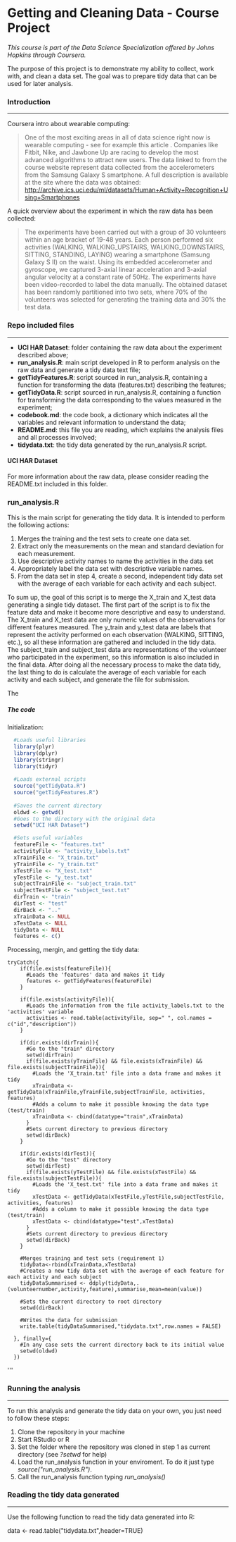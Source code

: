 # Getting and Cleaning Data - Course Project
*This course is part of the Data Science Specialization offered by Johns Hopkins through Coursera.*

The purpose of this project is to demonstrate my ability to collect, work with, and clean a data set.  The goal was to prepare tidy data that can be used for later analysis. 
### Introduction
---

Coursera intro about wearable computing:
> One of the most exciting areas in all of data science right now is wearable computing - see for example this article . Companies like Fitbit, Nike, and Jawbone Up are racing to develop the most advanced algorithms to attract new users. The data linked to from the course website represent data collected from the accelerometers from the Samsung Galaxy S smartphone. A full description is available at the site where the data was obtained:
http://archive.ics.uci.edu/ml/datasets/Human+Activity+Recognition+Using+Smartphones

A quick overview about the experiment in which the raw data has been collected:

>The experiments have been carried out with a group of 30 volunteers within an age bracket of 19-48 years. Each person performed six activities (WALKING, WALKING_UPSTAIRS, WALKING_DOWNSTAIRS, SITTING, STANDING, LAYING) wearing a smartphone (Samsung Galaxy S II) on the waist. Using its embedded accelerometer and gyroscope, we captured 3-axial linear acceleration and 3-axial angular velocity at a constant rate of 50Hz. The experiments have been video-recorded to label the data manually. The obtained dataset has been randomly partitioned into two sets, where 70% of the volunteers was selected for generating the training data and 30% the test data. 

### Repo included files
---
- **UCI HAR Dataset**: folder containing the raw data about the experiment described above;
- **run_analysis.R**: main script developed in R to perform analysis on the raw data and generate a tidy data text file;
- **getTidyFeatures.R**: script sourced in run_analysis.R, containing a function for transforming the data (features.txt) describing the features;
- **getTidyData.R**: script sourced in run_analysis.R, containing a function for transforming the data corresponding to the values measured in the experiment;
- **codebook.md**: the code book, a dictionary which indicates all the variables and relevant information to understand the data;
- **README.md**: this file you are reading, which explains the analysis files and all processes involved;
- **tidydata.txt**: the tidy data generated by the run_analysis.R script.

#### UCI HAR Dataset
For more information about the raw data, please consider reading the README.txt included in this folder.

### run_analysis.R 

This is the main script for generating the tidy data. 
It is intended to perform the following actions:
1. Merges the training and the test sets to create one data set.
2. Extract only the measurements on the mean and standard deviation for each measurement.
3. Use descriptive activity names to name the activities in the data set
4. Appropriately label the data set with descriptive variable names.
5. From the data set in step 4, create a second, independent tidy data set with the average of each variable for each activity and each subject.

To sum up, the goal of this script is to merge the X_train and X_test data generating a single tidy dataset. 
The first part of the script is to fix the feature data and make it become more descriptive and easy to understand.
The X_train and X_test data are only numeric values of the observations for different features measured. The y_train and y_test data are labels that represent the activity performed on each observation (WALKING, SITTING, etc.), so all these information are gathered and included in the tidy data.
The subject_train and subject_test data are representations of the volunteer who participated in the experiment, so this information is also included in the final data. After doing all the necessary process to make the data tidy, the last thing to do is calculate the average of each variable for each activity and each subject, and generate the file for submission.

The 

##### The code
Initialization:
```R
  #Loads useful libraries 
  library(plyr)
  library(dplyr)  
  library(stringr)
  library(tidyr)
  
  #Loads external scripts
  source("getTidyData.R")
  source("getTidyFeatures.R")
  
  #Saves the current directory
  oldwd <- getwd()
  #Goes to the directory with the original data
  setwd("UCI HAR Dataset")

  #Sets useful variables 
  featureFile <- "features.txt"
  activityFile <- "activity_labels.txt"
  xTrainFile <- "X_train.txt"
  yTrainFile <- "y_train.txt" 
  xTestFile <- "X_test.txt"
  yTestFile <- "y_test.txt"
  subjectTrainFile <- "subject_train.txt"
  subjectTestFile <- "subject_test.txt"
  dirTrain <- "train"
  dirTest <- "test"
  dirBack <- ".."
  xTrainData <- NULL
  xTestData <- NULL
  tidyData <- NULL  
  features <- c()
``` 
Processing, mergin, and getting the tidy data:

    tryCatch({
        if(file.exists(featureFile)){
          #Loads the 'features' data and makes it tidy 
          features <- getTidyFeatures(featureFile)
        }
        
        if(file.exists(activityFile)){
          #Loads the information from the file activity_labels.txt to the 'activities' variable
          activities <- read.table(activityFile, sep=" ", col.names = c("id","description"))
        }
        
        if(dir.exists(dirTrain)){
          #Go to the "train" directory
          setwd(dirTrain)
          if(file.exists(yTrainFile) && file.exists(xTrainFile) && file.exists(subjectTrainFile)){
            #Loads the 'X_train.txt' file into a data frame and makes it tidy 
            xTrainData <- getTidyData(xTrainFile,yTrainFile,subjectTrainFile, activities, features)
            #Adds a column to make it possible knowing the data type (test/train)
            xTrainData <- cbind(datatype="train",xTrainData)
          }
          #Sets current directory to previous directory
          setwd(dirBack)
        }
        
        if(dir.exists(dirTest)){
          #Go to the "test" directory
          setwd(dirTest)
          if(file.exists(yTestFile) && file.exists(xTestFile) && file.exists(subjectTestFile)){
            #Loads the 'X_test.txt' file into a data frame and makes it tidy 
            xTestData <- getTidyData(xTestFile,yTestFile,subjectTestFile, activities, features)
            #Adds a column to make it possible knowing the data type (test/train)
            xTestData <- cbind(datatype="test",xTestData)
          }
          #Sets current directory to previous directory
          setwd(dirBack)
        }
        
        #Merges training and test sets (requirement 1)
        tidyData<-rbind(xTrainData,xTestData)
        #Creates a new tidy data set with the average of each feature for each activity and each subject
        tidyDataSummarised <- ddply(tidyData,.(volunteernumber,activity,feature),summarise,mean=mean(value))
        
        #Sets the current directory to root directory
        setwd(dirBack)
        
        #Writes the data for submission
        write.table(tidyDataSummarised,"tidydata.txt",row.names = FALSE)
        
      }, finally={
        #In any case sets the current directory back to its initial value
        setwd(oldwd)
      })
'''

### Running the analysis
---
To run this analysis and generate the tidy data on your own, you just need to follow these steps:
1. Clone the repository in your machine
2. Start RStudio or R
3. Set the folder where the repository was cloned in step 1 as current directory (see *?setwd* for help)
4. Load the run_analysis function in your enviroment. To do it just type *source("run_analysis.R")*.
5. Call the run_analysis function typing *run_analysis()*

### Reading the tidy data generated
---

Use the following function to read the tidy data generated into R:

data <- read.table("tidydata.txt",header=TRUE)



